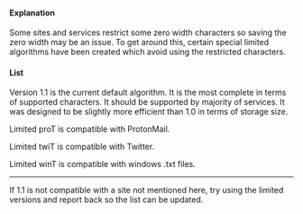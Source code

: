 #### Explanation
Some sites and services restrict some zero width characters so saving the zero width may be an issue. To get around this, certain special limited algorithms have been created which avoid using the restricted characters.

#### List
Version 1.1 is the current default algorithm. It is the most complete in terms of supported characters. It should be supported by majority of services. It was designed to be slightly more efficient than 1.0 in terms of storage size.

Limited proT is compatible with ProtonMail.

Limited twiT is compatible with Twitter. 

Limited winT is compatible with windows .txt files. 

-----------------------------------------

If 1.1 is not compatible with a site not mentioned here, try using the limited versions and report back so the list can be updated. 


